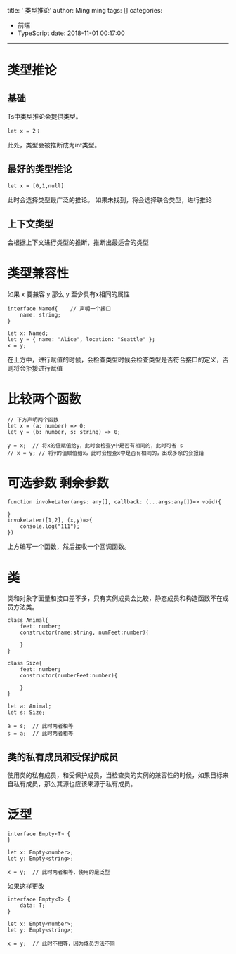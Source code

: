 title: ' 类型推论'
author: Ming ming
tags: []
categories:
  - 前端
  - TypeScript
date: 2018-11-01 00:17:00
---
# 类型推论
## 基础
Ts中类型推论会提供类型。
```
let x = 2；
```
此处，类型会被推断成为int类型。

## 最好的类型推论
```
let x = [0,1,null]
```
此时会选择类型最广泛的推论。
如果未找到，将会选择联合类型，进行推论

## 上下文类型
会根据上下文进行类型的推断，推断出最适合的类型

# 类型兼容性
如果 x 要兼容 y 那么 y 至少具有x相同的属性
```
interface Named{	// 声明一个接口
	name: string;
}

let x: Named;
let y = { name: "Alice", location: "Seattle" };
x = y;
```
在上方中，进行赋值的时候，会检查类型时候会检查类型是否符合接口的定义，否则将会拒接进行赋值

# 比较两个函数
```
// 下方声明两个函数
let x = (a: number) => 0;
let y = (b: number, s: string) => 0;

y = x;	// 将x的值赋值给y，此时会检查y中是否有相同的，此时可省 s
// x = y; // 将y的值赋值给x，此时会检查x中是否有相同的，出现多余的会报错

```
# 可选参数 剩余参数
```
function invokeLater(args: any[], callback: (...args:any[])=> void){

}
invokeLater([1,2], (x,y)=>{
	console.log("111");
})
```
上方编写一个函数，然后接收一个回调函数。

# 类
类和对象字面量和接口差不多，只有实例成员会比较，静态成员和构造函数不在成员方法类。
```
class Animal{
	feet: number;
	constructor(name:string, numFeet:number){

	}
}

class Size{
	feet: number;
	constructor(numberFeet:number){

	}
}

let a: Animal;
let s: Size;

a = s;	// 此时两者相等
s = a;	// 此时两者相等
```
## 类的私有成员和受保护成员
使用类的私有成员，和受保护成员，当检查类的实例的兼容性的时候，如果目标来自私有成员，那么其源也应该来源于私有成员。

# 泛型
```
interface Empty<T> {
}

let x: Empty<number>;
let y: Empty<string>;

x = y;	// 此时两者相等，使用的是泛型
```
如果这样更改
```
interface Empty<T> {
	data: T;
}

let x: Empty<number>;
let y: Empty<string>;

x = y;	// 此时不相等，因为成员方法不同
```
